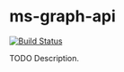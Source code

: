 # ms-graph-api

[![Build Status](https://travis-ci.org/unfoldml/ms-graph-api.png)](https://travis-ci.org/unfoldml/ms-graph-api)

TODO Description.
